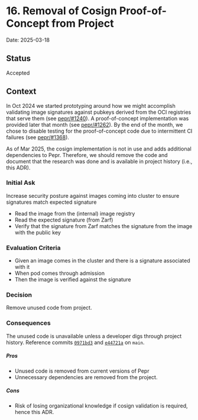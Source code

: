 # 16. Removal of Cosign Proof-of-Concept from Project

Date: 2025-03-18

## Status

Accepted

## Context

In Oct 2024 we started prototyping around how we might accomplish validating image signatures against pubkeys derived from the OCI registries that serve them (see [pepr/#1240](https://github.com/defenseunicorns/pepr/issues/1240)).
A proof-of-concept implementation was provided later that month (see [pepr/#1262](https://github.com/defenseunicorns/pepr/pull/1262)).
By the end of the month, we chose to disable testing for the proof-of-concept code due to intermittent CI failures (see [pepr/#1368](https://github.com/defenseunicorns/pepr/pull/1368)).

As of Mar 2025, the cosign implementation is not in use and adds additional dependencies to Pepr. Therefore, we should remove the code and document that the research was done and is available in project history (i.e., this ADR).

### Initial Ask ###

Increase security posture against images coming into cluster to ensure signatures match expected signature

* Read the image from the (internal) image registry
* Read the expected signature (from Zarf)
* Verify that the signature from Zarf matches the signature from the image with the public key

### Evaluation Criteria ###

* Given an image comes in the cluster and there is a signature associated with it
* When pod comes through admission
* Then the image is verified against the signature

### Decision ###

Remove unused code from project.

### Consequences ###

The unused code is unavailable unless a developer digs through project history.
Reference commits [`0971bd3`](https://github.com/defenseunicorns/pepr/commit/0971bd3) and [`e44721a`](https://github.com/defenseunicorns/pepr/commit/e44721a) on `main`.

##### Pros

- Unused code is removed from current versions of Pepr
- Unnecessary dependencies are removed from the project.

##### Cons

- Risk of losing organizational knowledge if cosign validation is required, hence this ADR.